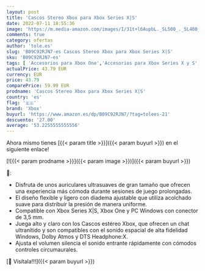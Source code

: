 ```yaml
---
layout: post
title: 'Cascos Stereo Xbox para Xbox Series X|S'
date: 2022-07-11 18:55:36
image: 'https://m.media-amazon.com/images/I/31t+l6AupbL._SL500_._SL400_.jpg'
comments: true
category: ofertas
author: 'tole.es'
slug: 'B09C92RJN7-es Cascos Stereo Xbox para Xbox Series X|S'
sku: 'B09C92RJN7-es'
tags: [ 'Accesorios para Xbox One','Accesorios para Xbox Series X y S','Auriculares gaming para Xbox One','Hardware y juegos para Xbox One','Hardware y juegos para Xbox Series X y S','Videojuegos','xbox','🇪🇸', ]
actualPrice: 43.79 EUR
currency: EUR
price: 43.79
comparePrice: 59.99 EUR
prodname: 'Cascos Stereo Xbox para Xbox Series X|S'
country: 'es'
flag: '🇪🇸'
brand: 'Xbox'
buyurl: 'https://www.amazon.es/dp/B09C92RJN7/?tag=tolees-21'
descuento: '27.00'
average: '53.2255555555556'
---
```


Ahora mismo tienes [{{< param title >}}]({{< param buyurl >}}) en el siguiente enlace!

[![{{< param prodname >}}]({{< param image >}})]({{< param buyurl >}})

🔎:

- Disfruta de unos auriculares ultrasuaves de gran tamaño que ofrecen una experiencia más cómoda durante sesiones de juego prolongadas.
- El diseño flexible y ligero con diadema ajustable que utiliza acolchado suave para distribuir la presión de manera uniforme.
- Compatible con Xbox Series X|S, Xbox One y PC Windows con conector de 3,5 mm.
- Juega alto y claro con los Cascos estéreo Xbox, que ofrecen un chat ultranítido y son compatibles con el sonido espacial de alta fidelidad Windows, Dolby Atmos y DTS Headphone:X.
- Ajusta el volumen silencia el sonido entrante rápidamente con cómodos controles circumaurales.

[🛒 Visítala!!!]({{< param buyurl >}})

